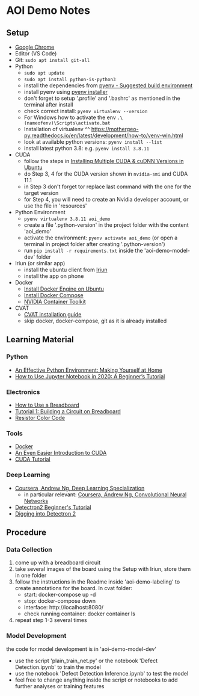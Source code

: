 # AOI Demo Notes

## Setup
- [Google Chrome](https://www.google.com/chrome/?brand=BNSD&gclid=CjwKCAjwmqKJBhAWEiwAMvGt6KJUMk5ORuRLC-lSw6ou9Whsrg739TgL-19-Dm_2QCMPr1c6snRnvBoCLw8QAvD_BwE&gclsrc=aw.ds)
- Editor (VS Code)
- Git: `sudo apt install git-all`
- Python
    - `sudo apt update`
    - `sudo apt install python-is-python3`
    - install the dependencies from [pyenv - Suggested build environment](https://github.com/pyenv/pyenv/wiki#suggested-build-environment)
    - install pyenv using [pyenv installer](https://github.com/pyenv/pyenv-installer)
    - don't forget to setup '.profile' and '.bashrc' as mentioned in the terminal after install
    - check correct install: `pyenv virtualenv --version`
    - For Windows how to activate the env `.\(nameofenv)\Scripts\activate.bat`
    - Installation of virtualenv ^^ https://mothergeo-py.readthedocs.io/en/latest/development/how-to/venv-win.html
    - look at available python versions: `pyenv install --list`
    - install latest python 3.8: e.g. `pyenv install 3.8.11`
- CUDA
    - follow the steps in [Installing Multiple CUDA & cuDNN Versions in Ubuntu](https://towardsdatascience.com/installing-multiple-cuda-cudnn-versions-in-ubuntu-fcb6aa5194e2)
    - do Step 3, 4 for the CUDA version shown in `nvidia-smi` and CUDA 11.1
    - in Step 3 don't forget tor replace last command with the one for the target version
    - for Step 4, you will need to create an Nvidia developer account, or use the file in 'resources' 
- Python Environment
    - `pyenv virtualenv 3.8.11 aoi_demo`
    - create a file '.python-version' in the project folder with the content 'aoi_demo'
    - activate the environment: `pyenv activate aoi_demo` (or open a terminal in project folder after creating '.python-version')
    - run `pip install -r requirements.txt` inside the 'aoi-demo-model-dev' folder
- Iriun (or similar app)
    - install the ubuntu client from [Iriun](https://iriun.com/)
    - install the app on phone
- Docker
    - [Install Docker Engine on Ubuntu](https://docs.docker.com/engine/install/ubuntu/)
    - [Install Docker Compose](https://docs.docker.com/compose/install/)
    - [NVIDIA Container Toolkit](https://docs.nvidia.com/datacenter/cloud-native/container-toolkit/install-guide.html)
- CVAT
    - [CVAT installation guide](https://openvinotoolkit.github.io/cvat/docs/administration/basics/installation/#quick-installation-guide)
    - skip docker, docker-compose, git as it is already installed

## Learning Material

### Python

- [An Effective Python Environment: Making Yourself at Home](https://realpython.com/effective-python-environment/)
- [How to Use Jupyter Notebook in 2020: A Beginner’s Tutorial](https://www.dataquest.io/blog/jupyter-notebook-tutorial/)

### Electronics

- [How to Use a Breadboard](https://www.sciencebuddies.org/science-fair-projects/references/how-to-use-a-breadboard)
- [Tutorial 1: Building a Circuit on Breadboard](https://startingelectronics.org/beginners/start-electronics-now/tut1-breadboard-circuits/)
- [Resistor Color Code](https://eepower.com/resistor-guide/resistor-standards-and-codes/resistor-color-code/#)

### Tools

- [Docker](https://docs.docker.com/get-started/overview/)
- [An Even Easier Introduction to CUDA](https://developer.nvidia.com/blog/even-easier-introduction-cuda/)
- [CUDA Tutorial](https://cuda-tutorial.readthedocs.io/en/latest/)

### Deep Learning

- [Coursera, Andrew Ng, Deep Learning Specialization](https://www.coursera.org/specializations/deep-learning)
    - in particular relevant: [Coursera, Andrew Ng, Convolutional Neural Networks](https://www.coursera.org/learn/convolutional-neural-networks?specialization=deep-learning)
- [Detectron2 Beginner's Tutorial](https://colab.research.google.com/drive/16jcaJoc6bCFAQ96jDe2HwtXj7BMD_-m5)
- [Digging into Detectron 2](https://medium.com/@hirotoschwert/digging-into-detectron-2-47b2e794fabd)

## Procedure

### Data Collection

1. come up with a breadboard circuit
2. take several images of the board using the Setup with Iriun, store them in one folder
3. follow the instructions in the Readme inside 'aoi-demo-labeling' to create annotations for the board. In cvat folder:
   - start: docker-compose up -d
   - stop: docker-compose down
   - interface: http://localhost:8080/
   - check running container: docker container ls
4. repeat step 1-3 several times

### Model Development

the code for model development is in 'aoi-demo-model-dev'

- use the script 'plain_train_net.py' or the notebook 'Defect Detection.ipynb' to train the model
- use the notebook 'Defect Detection Inference.ipynb' to test the model
- feel free to change anything inside the script or notebooks to add further analyses or training features

